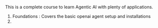 This is a complete course to learn Agentic AI with plenty of applications.
1. Foundations : Covers the basic openai agent setup and installations
2. 
